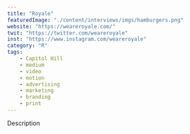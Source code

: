 ```yaml
---
title: "Royale"
featuredImage: "./content/interviews/imgs/hamburgers.png"
website: "https://weareroyale.com/"
twit: "https://twitter.com/weareroyale"
inst: "https://www.instagram.com/weareroyale"
category: "R"
tags:
    - Capitol Hill
    - medium
    - video
    - motion
    - advertising
    - marketing
    - branding
    - print
---
```


Description
